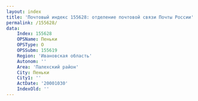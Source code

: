 ```yaml
---
layout: index
title: 'Почтовый индекс 155628: отделение почтовой связи Почты России'
permalink: /155628/
data:
    Index: 155628
    OPSName: Пеньки
    OPSType: О
    OPSSubm: 155619
    Region: 'Ивановская область'
    Autonom: ''
    Area: 'Палехский район'
    City: Пеньки
    City1: ''
    ActDate: '20001030'
    IndexOld: ''
---
```

